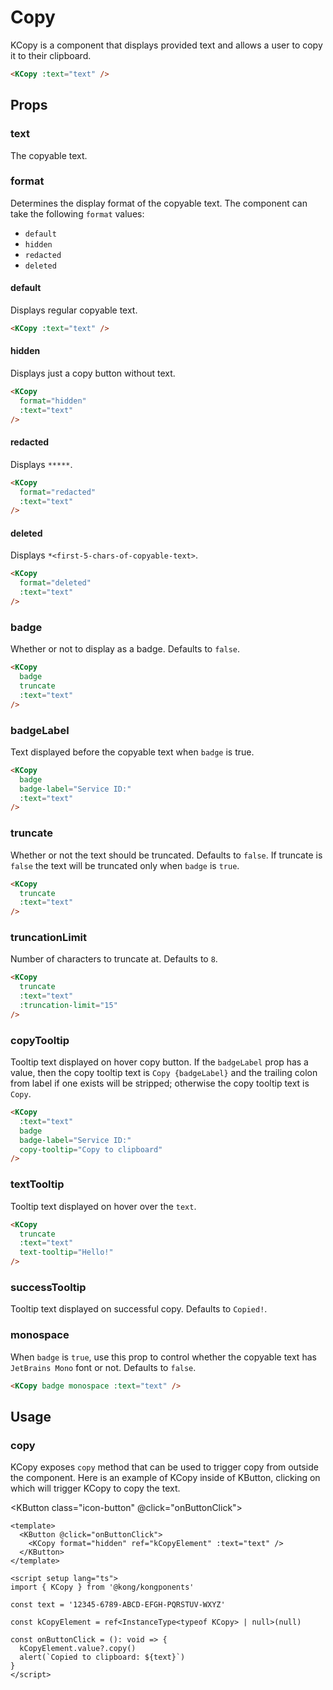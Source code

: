 # Copy

KCopy is a component that displays provided text and allows a user to copy it to their clipboard.

<KCopy :text="text" />

```html
<KCopy :text="text" />
```

## Props

### text

The copyable text.

### format

Determines the display format of the copyable text. The component can take the following `format` values:

- `default`
- `hidden`
- `redacted`
- `deleted`

#### default

Displays regular copyable text.

<KCopy :text="text" />

```html
<KCopy :text="text" />
```

#### hidden

Displays just a copy button without text.

<KCopy
  format="hidden"
  :text="text"
/>

```html
<KCopy
  format="hidden"
  :text="text"
/>
```

#### redacted

Displays `*****`.

<KCopy
  format="redacted"
  :text="text"
/>

```html
<KCopy
  format="redacted"
  :text="text"
/>
```

#### deleted

Displays `*<first-5-chars-of-copyable-text>`.

<KCopy
  format="deleted"
  :text="text"
/>

```html
<KCopy
  format="deleted"
  :text="text"
/>
```

### badge

Whether or not to display as a badge. Defaults to `false`.

<KCopy
  badge
  truncate
  :text="text"
/>

```html
<KCopy
  badge
  truncate
  :text="text"
/>
```

### badgeLabel

Text displayed before the copyable text when `badge` is true.

<KCopy
  badge
  badge-label="Service ID:"
  :text="text"
/>

```html
<KCopy
  badge
  badge-label="Service ID:"
  :text="text"
/>
```

### truncate

Whether or not the text should be truncated. Defaults to `false`. If truncate is `false` the text will be truncated only when `badge` is `true`.

<KCopy
  truncate
  :text="text"
/>

```html
<KCopy
  truncate
  :text="text"
/>
```

### truncationLimit

Number of characters to truncate at. Defaults to `8`.

<KCopy
  truncate
  :text="text"
  :truncation-limit="15"
/>

```html
<KCopy
  truncate
  :text="text"
  :truncation-limit="15"
/>
```

### copyTooltip

Tooltip text displayed on hover copy button. 
If the `badgeLabel` prop has a value, then the copy tooltip text is `Copy {badgeLabel}` and the trailing colon from label if one exists will be stripped; otherwise the copy tooltip text is `Copy`.

<KCopy
  :text="text"
  badge 
  badge-label="Service ID:"
  copy-tooltip="Copy to clipboard"
/>

```html
<KCopy
  :text="text"
  badge 
  badge-label="Service ID:"
  copy-tooltip="Copy to clipboard"
/>
```

### textTooltip

Tooltip text displayed on hover over the `text`.

<KCopy
  truncate
  :text="text"
  text-tooltip="Hello!"
/>

```html
<KCopy
  truncate
  :text="text"
  text-tooltip="Hello!"
/>
```

### successTooltip

Tooltip text displayed on successful copy. Defaults to `Copied!`.

### monospace

When `badge` is `true`, use this prop to control whether the copyable text has `JetBrains Mono` font or not. Defaults to `false`.

<KCopy badge monospace :text="text" />

```html
<KCopy badge monospace :text="text" />
```

## Usage

### copy

KCopy exposes `copy` method that can be used to trigger copy from outside the component. Here is an example of KCopy inside of KButton, clicking on which will trigger KCopy to copy the text.

<KButton class="icon-button" @click="onButtonClick">
  <KCopy format="hidden" ref="kCopyElement" :text="text" />
</KButton>

```vue
<template>
  <KButton @click="onButtonClick">
    <KCopy format="hidden" ref="kCopyElement" :text="text" />
  </KButton>
</template>

<script setup lang="ts">
import { KCopy } from '@kong/kongponents'

const text = '12345-6789-ABCD-EFGH-PQRSTUV-WXYZ'

const kCopyElement = ref<InstanceType<typeof KCopy> | null>(null)

const onButtonClick = (): void => {
  kCopyElement.value?.copy()
  alert(`Copied to clipboard: ${text}`)
}
</script>
```

<script setup lang="ts">
import { ref } from 'vue'

const text = '12345-6789-ABCD-EFGH-PQRSTUV-WXYZ'

const kCopyElement = ref<InstanceType<typeof KCopy> | null>(null)

const onButtonClick = (): void => {
  kCopyElement.value?.copy()
  alert(`Copied to clipboard: ${text}`)
}
</script>